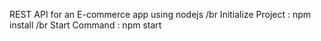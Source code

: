 REST API for an E-commerce app using nodejs /br
Initialize Project : npm install /br
Start Command : npm start
